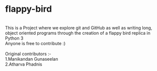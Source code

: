 # flappy-bird
<br>
This is a Project where we explore git and GitHub as well as writing long, object oriented programs
through the creation of a flappy bird replica in Python 3<br>
Anyone is free to contribute :)
<br><br>
Original contributors :-<br>
1.Manikandan Gunaseelan<br>
2.Atharva Phadnis<br>

